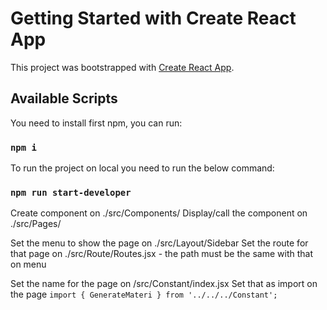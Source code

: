 # Getting Started with Create React App

This project was bootstrapped with [Create React App](https://github.com/facebook/create-react-app).

## Available Scripts

You need to install first npm, you can run:
### `npm i`

To run the project on local you need to run the below command:

### `npm run start-developer`

Create component on ./src/Components/
Display/call the component on ./src/Pages/

Set the menu to show the page on ./src/Layout/Sidebar
Set the route for that page on ./src/Route/Routes.jsx - the path must be the same with that on menu

Set the name for the page on /src/Constant/index.jsx
Set that as import on the page
`import { GenerateMateri } from '../../../Constant';`

